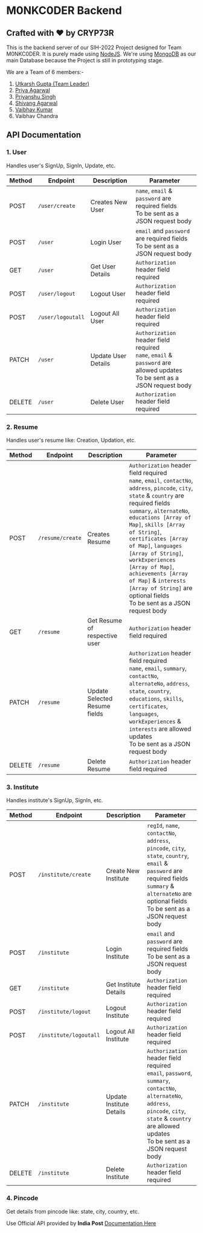 # M0NKC0DER Backend
## Crafted with ❤️ by CRYP73R

This is the backend server of our SIH-2022 Project designed for Team M0NKC0DER. It is purely made using [NodeJS](https://nodejs.org/). We're using [MongoDB](https://www.mongodb.com/) as our main Database because the Project is still in prototyping stage.

We are a Team of 6 members:-
1. [Utkarsh Gupta (Team Leader)](https://github.com/utkarshguptaa)
2. [Priya Agarwal](https://github.com/Priya2501)
3. [Priyanshu Singh](https://github.com/cryp73r)
4. [Shivang Agarwal](https://github.com/Shivang-Agarwal11)
5. [Vaibhav Kumar](https://github.com/vaibhav6900)
6. Vaibhav Chandra

## API Documentation

### 1. User

Handles user's SignUp, SignIn, Update, etc.

| Method | Endpoint | Description | Parameter |
| ------ | -------- | ----------- | --------- |
| POST | `/user/create` | Creates New User | `name`, `email` & `password` are required fields<br />To be sent as a JSON request body |
| POST | `/user` | Login User | `email` and `password` are required fields<br />To be sent as a JSON request body |
| GET | `/user` | Get User Details | `Authorization` header field required |
| POST | `/user/logout` | Logout User | `Authorization` header field required |
| POST | `/user/logoutall` | Logout All User | `Authorization` header field required |
| PATCH | `/user` | Update User Details | `Authorization` header field required<br />`name`, `email` & `password` are allowed updates<br />To be sent as a JSON request body |
| DELETE | `/user` | Delete User | `Authorization` header field required |

### 2. Resume

Handles user's resume like: Creation, Updation, etc.

| Method | Endpoint | Description | Parameter |
| ------ | -------- | ----------- | --------- |
| POST | `/resume/create` | Creates Resume | `Authorization` header field required<br />`name`, `email`, `contactNo`, `address`, `pincode`, `city`, `state` & `country` are required fields<br />`summary`, `alternateNo`, `educations [Array of Map]`, `skills [Array of String]`, `certificates [Array of Map]`, `languages [Array of String]`, `workExperiences [Array of Map]`, `achievements [Array of Map]` & `interests [Array of String]` are optional fields<br />To be sent as a JSON request body |
| GET | `/resume` | Get Resume of respective user | `Authorization` header field required |
| PATCH | `/resume` | Update Selected Resume fields | `Authorization` header field required<br />`name`, `email`, `summary`, `contactNo`, `alternateNo`, `address`, `state`, `country`, `educations`, `skills`, `certificates`, `languages`, `workExperiences` & `interests` are allowed updates<br />To be sent as a JSON request body |
| DELETE | `/resume` | Delete Resume | `Authorization` header field required |

### 3. Institute

Handles institute's SignUp, SignIn, etc.

| Method | Endpoint | Description | Parameter |
| ------ | -------- | ----------- | --------- |
| POST | `/institute/create` | Create New Institute | `regId`, `name`, `contactNo`, `address`, `pincode`, `city`, `state`, `country`, `email` & `password` are required fields<br />`summary` & `alternateNo` are optional fields<br />To be sent as a JSON request body |
| POST | `/institute` | Login Institute | `email` and `password` are required fields<br />To be sent as a JSON request body |
| GET | `/institute` | Get Institute Details | `Authorization` header field required |
| POST | `/institute/logout` | Logout Institute | `Authorization` header field required |
| POST | `/institute/logoutall` | Logout All Institute | `Authorization` header field required |
| PATCH | `/institute` | Update Institute Details | `Authorization` header field required<br />`email`, `password`, `summary`, `contactNo`, `alternateNo`, `address`, `pincode`, `city`, `state` & `country` are allowed updates<br />To be sent as a JSON request body |
| DELETE | `/institute` | Delete Institute | `Authorization` header field required |

### 4. Pincode

Get details from pincode like: state, city, country, etc.

Use Official API provided by **India Post** [Documentation Here](http://www.postalpincode.in/Api-Details)